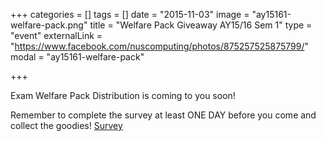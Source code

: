 +++
categories = []
tags = []
date = "2015-11-03"
image = "ay15161-welfare-pack.png"
title = "Welfare Pack Giveaway AY15/16 Sem 1"
type = "event"
externalLink = "https://www.facebook.com/nuscomputing/photos/875257525875799/"
modal = "ay15161-welfare-pack"

+++

Exam Welfare Pack Distribution is coming to you soon!

Remember to complete the survey at least ONE DAY before you come and collect the goodies! [Survey](http://tiny.cc/welfarepack15sem1/)
